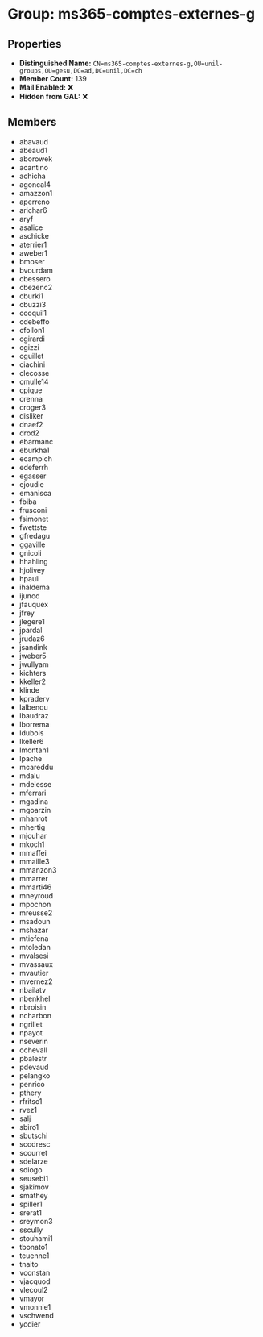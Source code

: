# Group: ms365-comptes-externes-g

## Properties

- **Distinguished Name:** `CN=ms365-comptes-externes-g,OU=unil-groups,OU=gesu,DC=ad,DC=unil,DC=ch`
- **Member Count:** 139
- **Mail Enabled:** ❌
- **Hidden from GAL:** ❌

## Members

- abavaud
- abeaud1
- aborowek
- acantino
- achicha
- agoncal4
- amazzon1
- aperreno
- arichar6
- aryf
- asalice
- aschicke
- aterrier1
- aweber1
- bmoser
- bvourdam
- cbessero
- cbezenc2
- cburki1
- cbuzzi3
- ccoquil1
- cdebeffo
- cfollon1
- cgirardi
- cgizzi
- cguillet
- ciachini
- clecosse
- cmulle14
- cpique
- crenna
- croger3
- disliker
- dnaef2
- drod2
- ebarmanc
- eburkha1
- ecampich
- edeferrh
- egasser
- ejoudie
- emanisca
- fbiba
- frusconi
- fsimonet
- fwettste
- gfredagu
- ggaville
- gnicoli
- hhahling
- hjolivey
- hpauli
- ihaldema
- ijunod
- jfauquex
- jfrey
- jlegere1
- jpardal
- jrudaz6
- jsandink
- jweber5
- jwullyam
- kichters
- kkeller2
- klinde
- kpraderv
- lalbenqu
- lbaudraz
- lborrema
- ldubois
- lkeller6
- lmontan1
- lpache
- mcareddu
- mdalu
- mdelesse
- mferrari
- mgadina
- mgoarzin
- mhanrot
- mhertig
- mjouhar
- mkoch1
- mmaffei
- mmaille3
- mmanzon3
- mmarrer
- mmarti46
- mneyroud
- mpochon
- mreusse2
- msadoun
- mshazar
- mtiefena
- mtoledan
- mvalsesi
- mvassaux
- mvautier
- mvernez2
- nbailatv
- nbenkhel
- nbroisin
- ncharbon
- ngrillet
- npayot
- nseverin
- ochevall
- pbalestr
- pdevaud
- pelangko
- penrico
- pthery
- rfritsc1
- rvez1
- salj
- sbiro1
- sbutschi
- scodresc
- scourret
- sdelarze
- sdiogo
- seusebi1
- sjakimov
- smathey
- spiller1
- srerat1
- sreymon3
- sscully
- stouhami1
- tbonato1
- tcuenne1
- tnaito
- vconstan
- vjacquod
- vlecoul2
- vmayor
- vmonnie1
- vschwend
- yodier
